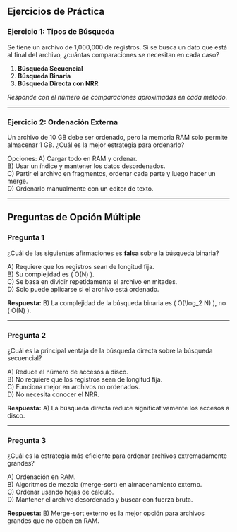 
## **Ejercicios de Práctica**

### **Ejercicio 1: Tipos de Búsqueda**
Se tiene un archivo de 1,000,000 de registros. Si se busca un dato que está al final del archivo, ¿cuántas comparaciones se necesitan en cada caso?
1. **Búsqueda Secuencial**
2. **Búsqueda Binaria**
3. **Búsqueda Directa con NRR**

_Responde con el número de comparaciones aproximadas en cada método._

---

### **Ejercicio 2: Ordenación Externa**
Un archivo de 10 GB debe ser ordenado, pero la memoria RAM solo permite almacenar 1 GB. ¿Cuál es la mejor estrategia para ordenarlo?

Opciones:
A) Cargar todo en RAM y ordenar.  
B) Usar un índice y mantener los datos desordenados.  
C) Partir el archivo en fragmentos, ordenar cada parte y luego hacer un merge.  
D) Ordenarlo manualmente con un editor de texto.  

---

## **Preguntas de Opción Múltiple**

### **Pregunta 1**
¿Cuál de las siguientes afirmaciones es **falsa** sobre la búsqueda binaria?

A) Requiere que los registros sean de longitud fija.  
B) Su complejidad es \( O(N) \).  
C) Se basa en dividir repetidamente el archivo en mitades.  
D) Solo puede aplicarse si el archivo está ordenado.  

**Respuesta:** B) La complejidad de la búsqueda binaria es \( O(\log_2 N) \), no \( O(N) \).

---

### **Pregunta 2**
¿Cuál es la principal ventaja de la búsqueda directa sobre la búsqueda secuencial?

A) Reduce el número de accesos a disco.  
B) No requiere que los registros sean de longitud fija.  
C) Funciona mejor en archivos no ordenados.  
D) No necesita conocer el NRR.  

**Respuesta:** A) La búsqueda directa reduce significativamente los accesos a disco.

---

### **Pregunta 3**
¿Cuál es la estrategia más eficiente para ordenar archivos extremadamente grandes?

A) Ordenación en RAM.  
B) Algoritmos de mezcla (merge-sort) en almacenamiento externo.  
C) Ordenar usando hojas de cálculo.  
D) Mantener el archivo desordenado y buscar con fuerza bruta.  

**Respuesta:** B) Merge-sort externo es la mejor opción para archivos grandes que no caben en RAM.